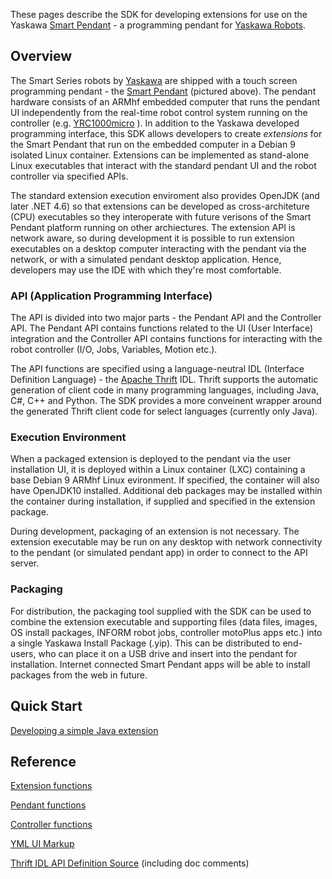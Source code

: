 
These pages describe the SDK for developing extensions for use on the Yaskawa [Smart Pendant](https://www.motoman.com/products/controllers/smartpendant) - a programming pendant for [Yaskawa Robots](https://www.motoman.com/industrial-robots).

## Overview

The Smart Series robots by [Yaskawa](https://www.yaskawa-global.com/) are shipped with a touch screen programming pendant - the [Smart Pendant](https://www.motoman.com/products/controllers/smartpendant) (pictured above).  The pendant hardware consists of an ARMhf embedded computer that runs the pendant UI independently from the real-time robot control system running on the controller (e.g. [YRC1000micro](https://www.motoman.com/products/controllers/yrc1000micro) ).  In addition to the Yaskawa developed programming interface, this SDK allows developers to create *extensions* for the Smart Pendant that run on the embedded computer in a Debian 9 isolated Linux container.  Extensions can be implemented as stand-alone Linux executables that interact with the standard pendant UI and the robot controller via specified APIs.

The standard extension execution enviroment also provides OpenJDK (and later .NET 4.6) so that extensions can be developed as cross-architeture (CPU) executables so they interoperate with future verisons of the Smart Pendant platform running on other archiectures.  The extension API is network aware, so during development it is possible to run extension executables on a desktop computer interacting with the pendant via the network, or with a simulated pendant desktop application.  Hence, developers may use the IDE with which they're most comfortable.


### API (Application Programming Interface)

The API is divided into two major parts - the Pendant API and the Controller API.  The Pendant API contains functions related to the UI (User Interface) integration and the Controller API contains functions for interacting with the robot controller (I/O, Jobs, Variables, Motion etc.).

The API functions are specified using a language-neutral IDL (Interface Definition Language) - the [Apache Thrift](https://thrift.apache.org/) IDL.  Thrift supports the automatic generation of client code in many programming languages, including Java, C#, C++ and Python.  The SDK provides a more conveinent wrapper around the generated Thrift client code for select languages (currently only Java).


### Execution Environment

When a packaged extension is deployed to the pendant via the user installation UI, it is deployed within a Linux container (LXC) containing a base Debian 9 ARMhf Linux evironment.  If specified, the container will also have OpenJDK10 installed.  Additional deb packages may be installed within the container during installation, if supplied and specified in the extension package.

During development, packaging of an extension is not necessary.  The extension executable may be run on any desktop with network connectivity to the pendant (or simulated pendant app) in order to connect to the API server.


### Packaging

For distribution, the packaging tool supplied with the SDK can be used to combine the extension executable and supporting files (data files, images, OS install packages, INFORM robot jobs, controller motoPlus apps etc.) into a single Yaskawa Install Package (.yip).  This can be distributed to end-users, who can place it on a USB drive and insert into the pendant for installation.  Internet connected Smart Pendant apps will be able to install packages from the web in future.

## Quick Start

[Developing a simple Java extension]()

## Reference

[Extension functions]()

[Pendant functions]()

[Controller functions]()

[YML UI Markup]()

[Thrift IDL API Definition Source](https://github.com/Yaskawa-Global/SmartPendantSDK/blob/master/extension.thrift)
(including doc comments)